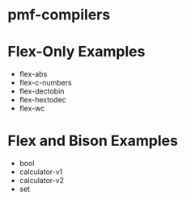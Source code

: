 # pmf-compilers

# Flex-Only Examples

* flex-abs
* flex-c-numbers
* flex-dectobin
* flex-hextodec
* flex-wc

# Flex and Bison Examples

* bool
* calculator-v1
* calculator-v2
* set
